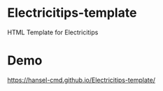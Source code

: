 # Electricitips-template
HTML Template for Electricitips

# Demo
https://hansel-cmd.github.io/Electricitips-template/

